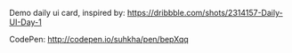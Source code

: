 Demo daily ui card, inspired by: https://dribbble.com/shots/2314157-Daily-UI-Day-1

CodePen: http://codepen.io/suhkha/pen/bepXqq
